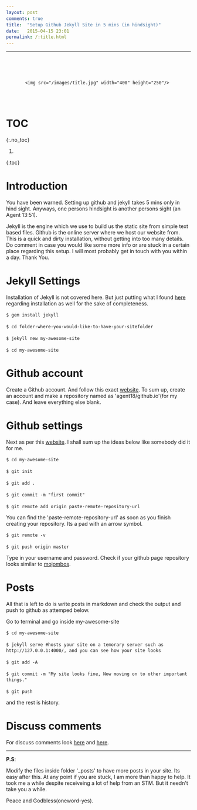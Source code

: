 ```yaml
---
layout: post
comments: true
title:  "Setup Github Jekyll Site in 5 mins (in hindsight)"
date:   2015-04-15 23:01
permalink: /:title.html
---
```


---
<br><br>
<div style="display: flex; justify-content: center;">

    <img src="/images/title.jpg" width="400" height="250"/>	

</div>
<br><br>

# TOC
{:.no_toc}

1. 
{:toc}



# Introduction
You have been warned. Setting up github and jekyll takes 5 mins only in hind sight. Anyways, one persons hindsight is another persons sight (an Agent 13:51).

Jekyll is the engine which we use to build us the static site from simple text based files. Github is the online server where we host our website from. This is a quick and dirty installation, without getting into too many details. Do comment in case you would like some more info or are stuck in a certain place regarding this setup. I will most probably get in touch with you within a day. Thank You.

# Jekyll Settings

Installation of Jekyll is not covered here. But just putting what I found [here](https://jekyllrb.com/) regarding installation as well for the sake of completeness.

	$ gem install jekyll
	
	$ cd folder-where-you-would-like-to-have-your-sitefolder

	$ jekyll new my-awesome-site

	$ cd my-awesome-site



# Github account

Create a Github account. And follow this exact [website](https://help.github.com/articles/creating-a-new-repository/). To sum up, create an account and make a repository named as 'agent18/github.io'(for my case). And leave everything else blank. 

# Github settings

Next as per this [website](https://help.github.com/articles/adding-an-existing-project-to-github-using-the-command-line/#platform-linux). I shall sum up the ideas below like somebody did it for me.

	
	$ cd my-awesome-site
	
	$ git init

	$ git add .

	$ git commit -m "first commit"

	$ git remote add origin paste-remote-repository-url

You can find the 'paste-remote-repository-url' as soon as you finish creating your repository. Its a pad with an arrow symbol.

	$ git remote -v
	
	$ git push origin master 

Type in your username and password. Check if your github page repository looks similar to [mojombos](https://github.com/mojombo/mojombo.github.io). 

# Posts

All that is left to do is write posts in markdown and check the output and push to github as attemped below.

Go to terminal and go inside my-awesome-site

	$ cd my-awesome-site

	$ jekyll serve #hosts your site on a temorary server such as  http://127.0.0.1:4000/, and you can see how your site looks

	$ git add -A

	$ git commit -m "My site looks fine, Now moving on to other important things."

	$ git push

and the rest is history.


# Discuss comments

For discuss comments look [here](http://www.perfectlyrandom.org/2014/06/29/adding-disqus-to-your-jekyll-powered-github-pages/) and [here](https://agent18.disqus.com/admin/settings/universalcode/).


--- 

**P.S**:

Modify the files inside folder '_posts' to have more posts in your site. Its easy after this. At any point if you are stuck, I am more than happy to help. It took me a while despite receiveing a lot of help from an STM. But it needn't take you a while. 

Peace and Godbless(oneword-yes).



